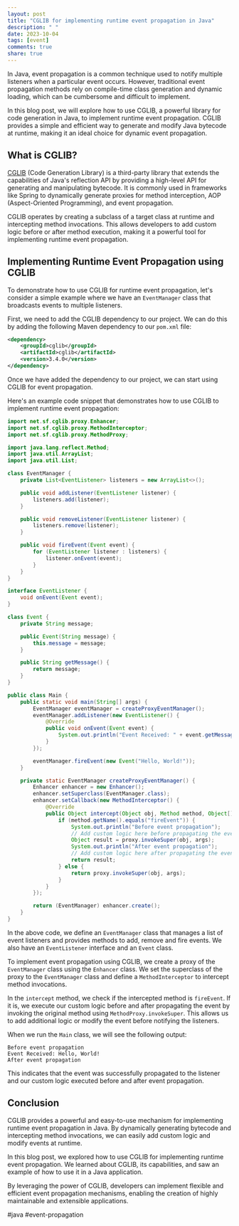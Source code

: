 ```yaml
---
layout: post
title: "CGLIB for implementing runtime event propagation in Java"
description: " "
date: 2023-10-04
tags: [event]
comments: true
share: true
---
```


In Java, event propagation is a common technique used to notify multiple listeners when a particular event occurs. However, traditional event propagation methods rely on compile-time class generation and dynamic loading, which can be cumbersome and difficult to implement.

In this blog post, we will explore how to use CGLIB, a powerful library for code generation in Java, to implement runtime event propagation. CGLIB provides a simple and efficient way to generate and modify Java bytecode at runtime, making it an ideal choice for dynamic event propagation.

## What is CGLIB?

[CGLIB](https://github.com/cglib/cglib) (Code Generation Library) is a third-party library that extends the capabilities of Java's reflection API by providing a high-level API for generating and manipulating bytecode. It is commonly used in frameworks like Spring to dynamically generate proxies for method interception, AOP (Aspect-Oriented Programming), and event propagation.

CGLIB operates by creating a subclass of a target class at runtime and intercepting method invocations. This allows developers to add custom logic before or after method execution, making it a powerful tool for implementing runtime event propagation.

## Implementing Runtime Event Propagation using CGLIB

To demonstrate how to use CGLIB for runtime event propagation, let's consider a simple example where we have an `EventManager` class that broadcasts events to multiple listeners.

First, we need to add the CGLIB dependency to our project. We can do this by adding the following Maven dependency to our `pom.xml` file:

```xml
<dependency>
    <groupId>cglib</groupId>
    <artifactId>cglib</artifactId>
    <version>3.4.0</version>
</dependency>
```

Once we have added the dependency to our project, we can start using CGLIB for event propagation.

Here's an example code snippet that demonstrates how to use CGLIB to implement runtime event propagation:

```java
import net.sf.cglib.proxy.Enhancer;
import net.sf.cglib.proxy.MethodInterceptor;
import net.sf.cglib.proxy.MethodProxy;

import java.lang.reflect.Method;
import java.util.ArrayList;
import java.util.List;

class EventManager {
    private List<EventListener> listeners = new ArrayList<>();

    public void addListener(EventListener listener) {
        listeners.add(listener);
    }

    public void removeListener(EventListener listener) {
        listeners.remove(listener);
    }

    public void fireEvent(Event event) {
        for (EventListener listener : listeners) {
            listener.onEvent(event);
        }
    }
}

interface EventListener {
    void onEvent(Event event);
}

class Event {
    private String message;

    public Event(String message) {
        this.message = message;
    }

    public String getMessage() {
        return message;
    }
}

public class Main {
    public static void main(String[] args) {
        EventManager eventManager = createProxyEventManager();
        eventManager.addListener(new EventListener() {
            @Override
            public void onEvent(Event event) {
                System.out.println("Event Received: " + event.getMessage());
            }
        });

        eventManager.fireEvent(new Event("Hello, World!"));
    }

    private static EventManager createProxyEventManager() {
        Enhancer enhancer = new Enhancer();
        enhancer.setSuperclass(EventManager.class);
        enhancer.setCallback(new MethodInterceptor() {
            @Override
            public Object intercept(Object obj, Method method, Object[] args, MethodProxy proxy) throws Throwable {
                if (method.getName().equals("fireEvent")) {
                    System.out.println("Before event propagation");
                    // Add custom logic here before propagating the event
                    Object result = proxy.invokeSuper(obj, args);
                    System.out.println("After event propagation");
                    // Add custom logic here after propagating the event
                    return result;
                } else {
                    return proxy.invokeSuper(obj, args);
                }
            }
        });

        return (EventManager) enhancer.create();
    }
}
```

In the above code, we define an `EventManager` class that manages a list of event listeners and provides methods to add, remove and fire events. We also have an `EventListener` interface and an `Event` class.

To implement event propagation using CGLIB, we create a proxy of the `EventManager` class using the `Enhancer` class. We set the superclass of the proxy to the `EventManager` class and define a `MethodInterceptor` to intercept method invocations.

In the `intercept` method, we check if the intercepted method is `fireEvent`. If it is, we execute our custom logic before and after propagating the event by invoking the original method using `MethodProxy.invokeSuper`. This allows us to add additional logic or modify the event before notifying the listeners.

When we run the `Main` class, we will see the following output:

```
Before event propagation
Event Received: Hello, World!
After event propagation
```

This indicates that the event was successfully propagated to the listener and our custom logic executed before and after event propagation.

## Conclusion

CGLIB provides a powerful and easy-to-use mechanism for implementing runtime event propagation in Java. By dynamically generating bytecode and intercepting method invocations, we can easily add custom logic and modify events at runtime.

In this blog post, we explored how to use CGLIB for implementing runtime event propagation. We learned about CGLIB, its capabilities, and saw an example of how to use it in a Java application.

By leveraging the power of CGLIB, developers can implement flexible and efficient event propagation mechanisms, enabling the creation of highly maintainable and extensible applications.

#java #event-propagation